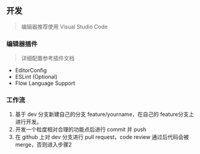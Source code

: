## 开发
> 编辑器推荐使用 Visual Studio Code

### 编辑器插件
> 详细配置参考插件文档
- EditorConfig
- ESLint (Optional)
- Flow Language Support

### 工作流
1. 基于 dev 分支新建自己的分支 feature/yourname，在自己的 feature分支上进行开发。
2. 开发一个粒度相对合理的功能点后进行 commit 并 push
3. 在 github 上对 dev 分支进行 pull request，code review 通过后代码会被 merge，否则进入步骤2
